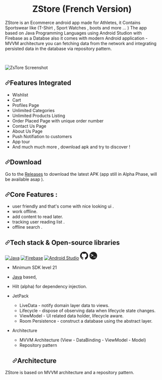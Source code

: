 <div align="center">
  <p>
    <h1>ZStore (French Version)</h1></p></div

ZStore is an Ecommerce android app made for Athletes, it Contains Sportswear like (T-Shirt , Sport Watches , boots and more ... ) The app based on Java Programming Languages using Android Studion with Firebase as a Databse also it comes with modern Android application -MVVM architecture you can fetching data from the network and integrating persisted data in the database via repository pattern.

<br>

![ZsTore Screenshot](https://user-images.githubusercontent.com/44551268/107067394-831cc200-67df-11eb-86ce-8323c64524e6.png)

<h2><a id="user-content-features-integrated" class="anchor" aria-hidden="true" href="#features-integrated"><svg class="octicon octicon-link" viewBox="0 0 16 16" version="1.1" width="16" height="16" aria-hidden="true"><path fill-rule="evenodd" d="M7.775 3.275a.75.75 0 001.06 1.06l1.25-1.25a2 2 0 112.83 2.83l-2.5 2.5a2 2 0 01-2.83 0 .75.75 0 00-1.06 1.06 3.5 3.5 0 004.95 0l2.5-2.5a3.5 3.5 0 00-4.95-4.95l-1.25 1.25zm-4.69 9.64a2 2 0 010-2.83l2.5-2.5a2 2 0 012.83 0 .75.75 0 001.06-1.06 3.5 3.5 0 00-4.95 0l-2.5 2.5a3.5 3.5 0 004.95 4.95l1.25-1.25a.75.75 0 00-1.06-1.06l-1.25 1.25a2 2 0 01-2.83 0z"></path></svg></a>Features Integrated</h2>
<ul>
<li>Wishlist</li>
<li>Cart</li>
<li>Profiles Page</li>
<li>Unlimited Categories</li>
<li>Unlimited Products Listing</li>
<li>Order Placed Page with unique order number</li>
<li>Contact Us Page</li>
<li>About Us Page</li>
<li>Push Notifiation to customers</li>
<li>App tour</li>
<li>And much much more , download apk and try to discover !</li>
</ul>

<h2><a id="user-content-download" class="anchor" aria-hidden="true" href="#download"><svg class="octicon octicon-link" viewBox="0 0 16 16" version="1.1" width="16" height="16" aria-hidden="true"><path fill-rule="evenodd" d="M7.775 3.275a.75.75 0 001.06 1.06l1.25-1.25a2 2 0 112.83 2.83l-2.5 2.5a2 2 0 01-2.83 0 .75.75 0 00-1.06 1.06 3.5 3.5 0 004.95 0l2.5-2.5a3.5 3.5 0 00-4.95-4.95l-1.25 1.25zm-4.69 9.64a2 2 0 010-2.83l2.5-2.5a2 2 0 012.83 0 .75.75 0 001.06-1.06 3.5 3.5 0 00-4.95 0l-2.5 2.5a3.5 3.5 0 004.95 4.95l1.25-1.25a.75.75 0 00-1.06-1.06l-1.25 1.25a2 2 0 01-2.83 0z"></path></svg></a>Download</h2>
<p>Go to the <a href="#">Releases</a> to download the latest APK (app still in Alpha Phase, will be available asap ).</p>


<h2><a id="user-content-core-features-" class="anchor" aria-hidden="true" href="#core-features-"><svg class="octicon octicon-link" viewBox="0 0 16 16" version="1.1" width="16" height="16" aria-hidden="true"><path fill-rule="evenodd" d="M7.775 3.275a.75.75 0 001.06 1.06l1.25-1.25a2 2 0 112.83 2.83l-2.5 2.5a2 2 0 01-2.83 0 .75.75 0 00-1.06 1.06 3.5 3.5 0 004.95 0l2.5-2.5a3.5 3.5 0 00-4.95-4.95l-1.25 1.25zm-4.69 9.64a2 2 0 010-2.83l2.5-2.5a2 2 0 012.83 0 .75.75 0 001.06-1.06 3.5 3.5 0 00-4.95 0l-2.5 2.5a3.5 3.5 0 004.95 4.95l1.25-1.25a.75.75 0 00-1.06-1.06l-1.25 1.25a2 2 0 01-2.83 0z"></path></svg></a>Core Features :</h2>
<ul>
<li>user friendly and that's come with nice looking ui .</li>
<li>work offline.</li>
<li>add content to read later.</li>
<li>tracking user reading list .</li>
<li>offline search .</li>
</ul>

<h2><a id="user-content-tech-stack--open-source-libraries" class="anchor" aria-hidden="true" href="#tech-stack--open-source-libraries"><svg class="octicon octicon-link" viewBox="0 0 16 16" version="1.1" width="16" height="16" aria-hidden="true"><path fill-rule="evenodd" d="M7.775 3.275a.75.75 0 001.06 1.06l1.25-1.25a2 2 0 112.83 2.83l-2.5 2.5a2 2 0 01-2.83 0 .75.75 0 00-1.06 1.06 3.5 3.5 0 004.95 0l2.5-2.5a3.5 3.5 0 00-4.95-4.95l-1.25 1.25zm-4.69 9.64a2 2 0 010-2.83l2.5-2.5a2 2 0 012.83 0 .75.75 0 001.06-1.06 3.5 3.5 0 00-4.95 0l-2.5 2.5a3.5 3.5 0 004.95 4.95l1.25-1.25a.75.75 0 00-1.06-1.06l-1.25 1.25a2 2 0 01-2.83 0z"></path></svg></a>Tech stack &amp; Open-source libraries</h2>

<div align="left">
<p><a href="http://audhiaprilliant.github.io/" rel="nofollow"><img  alt="Java" width="26px" src="https://cdn.iconscout.com/icon/free/png-512/java-43-569305.png" style="max-width:100%;"></a>
<a href="http://audhiaprilliant.github.io/" rel="nofollow"><img alt="Firebase" width="26px" src="https://cdn.iconscout.com/icon/free/png-512/firebase-1-282796.png" data-canonical-src="https://cdn.worldvectorlogo.com/logos/tableau-software.svg" style="max-width:100%;"></a>
<a href="http://audhiaprilliant.github.io/" rel="nofollow"><img alt="Android Studio" width="26px" src="https://www.pinclipart.com/picdir/middle/542-5422938_android-studio-icon-android-studio-new-icon-clipart.png" style="max-width:100%;"></a>
<a href="http://audhiaprilliant.github.io/" rel="nofollow"><img alt="GitHub" width="26px" src="https://raw.githubusercontent.com/github/explore/78df643247d429f6cc873026c0622819ad797942/topics/github/github.png" style="max-width:100%;"></a>
<a href="http://audhiaprilliant.github.io/" rel="nofollow"><img alt="HTML5" width="26px" src="https://raw.githubusercontent.com/github/explore/80688e429a7d4ef2fca1e82350fe8e3517d3494d/topics/terminal/terminal.png" style="max-width:100%;"></a></p>
  </div>



<ul>
<li>
<p>Minimum SDK level 21</p>
</li>
<li>
  <p><a href="#" rel="nofollow">Java</a> based,</p>
</li>
<li>
<p>Hilt (alpha) for dependency injection.</p>
</li>
<li>
<p>JetPack</p>
<ul>
<li>LiveData - notify domain layer data to views.</li>
<li>Lifecycle - dispose of observing data when lifecycle state changes.</li>
<li>ViewModel - UI related data holder, lifecycle aware.</li>
<li>Room Persistence - construct a database using the abstract layer.</li>
</ul>
</li>
<li>
<p>Architecture</p>
<ul>
<li>MVVM Architecture (View - DataBinding - ViewModel - Model)</li>
<li>Repository pattern</li>
</ul>
<h2><a id="user-content-architecture" class="anchor" aria-hidden="true" href="#architecture"><svg class="octicon octicon-link" viewBox="0 0 16 16" version="1.1" width="16" height="16" aria-hidden="true"><path fill-rule="evenodd" d="M7.775 3.275a.75.75 0 001.06 1.06l1.25-1.25a2 2 0 112.83 2.83l-2.5 2.5a2 2 0 01-2.83 0 .75.75 0 00-1.06 1.06 3.5 3.5 0 004.95 0l2.5-2.5a3.5 3.5 0 00-4.95-4.95l-1.25 1.25zm-4.69 9.64a2 2 0 010-2.83l2.5-2.5a2 2 0 012.83 0 .75.75 0 001.06-1.06 3.5 3.5 0 00-4.95 0l-2.5 2.5a3.5 3.5 0 004.95 4.95l1.25-1.25a.75.75 0 00-1.06-1.06l-1.25 1.25a2 2 0 01-2.83 0z"></path></svg></a>Architecture</h2>
</li>
</ul>

<p>ZStore is based on MVVM architecture and a repository pattern.</p>
